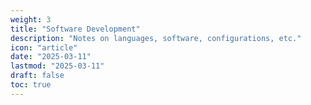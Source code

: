 ```yaml
---
weight: 3
title: "Software Development"
description: "Notes on languages, software, configurations, etc."
icon: "article"
date: "2025-03-11"
lastmod: "2025-03-11"
draft: false
toc: true
---
```

